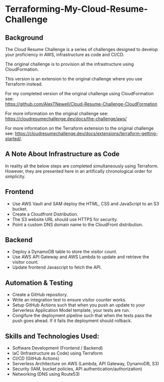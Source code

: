 # Terraforming-My-Cloud-Resume-Challenge

## Background
The Cloud Resume Challenge is a series of challenges designed to develop your proficiency in AWS, infrastructure as code and CI/CD.

The original challenge is to provision all the infrastructure using CloudFormation.  

This version is an extension to the original challenge where you use Terraform instead. 

For my completed version of the original challenge using CloudFormation see:  
https://github.com/AlexTNewell/Cloud-Resume-Challenge-CloudFormation

For more information on the original challenge see:  
https://cloudresumechallenge.dev/docs/the-challenge/aws/

For more information on the Terraform extension to the original challenge see: 
https://cloudresumechallenge.dev/docs/extensions/terraform-getting-started/.

## A Note About Infrastructure as Code
In reality all the below steps are completed simultaneously using Terraform. However, they are presented here in an artifically chronological order for simplicity. 

## Frontend
- Use AWS Vault and SAM deploy the HTML, CSS and JavaScript to an S3 bucket.
- Create a Cloudfront Distribution.
- The S3 website URL should use HTTPS for security.
- Point a custom DNS domain name to the CloudFront distribution.

## Backend
- Deploy a DynamoDB table to store the visitor count.
- Use AWS API Gateway and AWS Lambda to update and retrieve the visitor count. 
- Update frontend Javascript to fetch the API.

## Automation & Testing
- Create a GitHub repository.
- Write an integration test to ensure visitor counter works.
- Setup GitHub Actions such that when you push an update to your Serverless Application Model template, your tests are run.
- Congifure the deployment pipeline such that when the tests pass the push goes ahead. If it fails the deployment should rollback. 

## Skills and Technologies Used:
- Software Development (Frontend / Backend)  
- IaC (Infrastructure as Code) using Terraform
- CI/CD (GitHub Actions)  
- Serverless Architecture on AWS (Lambda, API Gateway, DynamoDB, S3)  
- Security (IAM, bucket policies, API authentication/authorization)  
- Networking (DNS using Route53)
